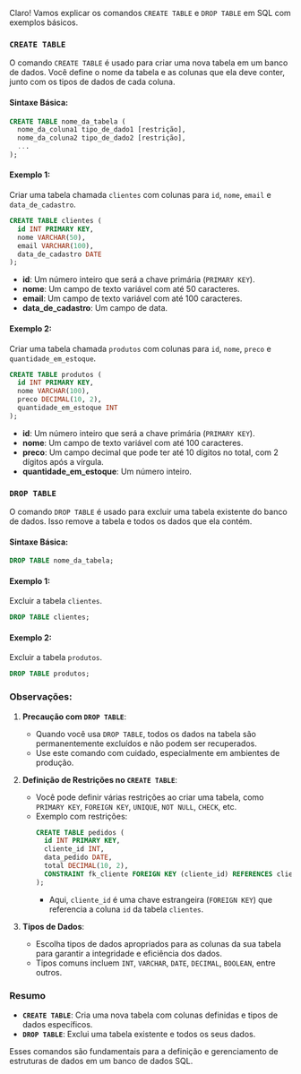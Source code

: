 Claro! Vamos explicar os comandos `CREATE TABLE` e `DROP TABLE` em SQL com exemplos básicos.

### `CREATE TABLE`

O comando `CREATE TABLE` é usado para criar uma nova tabela em um banco de dados. Você define o nome da tabela e as colunas que ela deve conter, junto com os tipos de dados de cada coluna.

#### Sintaxe Básica:
```sql
CREATE TABLE nome_da_tabela (
  nome_da_coluna1 tipo_de_dado1 [restrição],
  nome_da_coluna2 tipo_de_dado2 [restrição],
  ...
);
```

#### Exemplo 1:
Criar uma tabela chamada `clientes` com colunas para `id`, `nome`, `email` e `data_de_cadastro`.
```sql
CREATE TABLE clientes (
  id INT PRIMARY KEY,
  nome VARCHAR(50),
  email VARCHAR(100),
  data_de_cadastro DATE
);
```
- **id**: Um número inteiro que será a chave primária (`PRIMARY KEY`).
- **nome**: Um campo de texto variável com até 50 caracteres.
- **email**: Um campo de texto variável com até 100 caracteres.
- **data_de_cadastro**: Um campo de data.

#### Exemplo 2:
Criar uma tabela chamada `produtos` com colunas para `id`, `nome`, `preco` e `quantidade_em_estoque`.
```sql
CREATE TABLE produtos (
  id INT PRIMARY KEY,
  nome VARCHAR(100),
  preco DECIMAL(10, 2),
  quantidade_em_estoque INT
);
```
- **id**: Um número inteiro que será a chave primária (`PRIMARY KEY`).
- **nome**: Um campo de texto variável com até 100 caracteres.
- **preco**: Um campo decimal que pode ter até 10 dígitos no total, com 2 dígitos após a vírgula.
- **quantidade_em_estoque**: Um número inteiro.

### `DROP TABLE`

O comando `DROP TABLE` é usado para excluir uma tabela existente do banco de dados. Isso remove a tabela e todos os dados que ela contém.

#### Sintaxe Básica:
```sql
DROP TABLE nome_da_tabela;
```

#### Exemplo 1:
Excluir a tabela `clientes`.
```sql
DROP TABLE clientes;
```

#### Exemplo 2:
Excluir a tabela `produtos`.
```sql
DROP TABLE produtos;
```

### Observações:

1. **Precaução com `DROP TABLE`**:
   - Quando você usa `DROP TABLE`, todos os dados na tabela são permanentemente excluídos e não podem ser recuperados.
   - Use este comando com cuidado, especialmente em ambientes de produção.

2. **Definição de Restrições no `CREATE TABLE`**:
   - Você pode definir várias restrições ao criar uma tabela, como `PRIMARY KEY`, `FOREIGN KEY`, `UNIQUE`, `NOT NULL`, `CHECK`, etc.
   - Exemplo com restrições:
     ```sql
     CREATE TABLE pedidos (
       id INT PRIMARY KEY,
       cliente_id INT,
       data_pedido DATE,
       total DECIMAL(10, 2),
       CONSTRAINT fk_cliente FOREIGN KEY (cliente_id) REFERENCES clientes(id)
     );
     ```
     - Aqui, `cliente_id` é uma chave estrangeira (`FOREIGN KEY`) que referencia a coluna `id` da tabela `clientes`.

3. **Tipos de Dados**:
   - Escolha tipos de dados apropriados para as colunas da sua tabela para garantir a integridade e eficiência dos dados.
   - Tipos comuns incluem `INT`, `VARCHAR`, `DATE`, `DECIMAL`, `BOOLEAN`, entre outros.

### Resumo

- **`CREATE TABLE`**: Cria uma nova tabela com colunas definidas e tipos de dados específicos.
- **`DROP TABLE`**: Exclui uma tabela existente e todos os seus dados.

Esses comandos são fundamentais para a definição e gerenciamento de estruturas de dados em um banco de dados SQL.